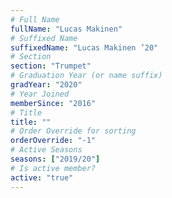 ```yaml
---
# Full Name
fullName: "Lucas Makinen"
# Suffixed Name
suffixedName: "Lucas Makinen ’20"
# Section
section: "Trumpet"
# Graduation Year (or name suffix)
gradYear: "2020"
# Year Joined
memberSince: "2016"
# Title
title: ""
# Order Override for sorting
orderOverride: "-1"
# Active Seasons
seasons: ["2019/20"]
# Is active member?
active: "true"
---
```


